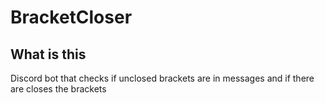 # BracketCloser 

## What is this 
Discord bot that checks if unclosed brackets are in messages and if there are closes the brackets
